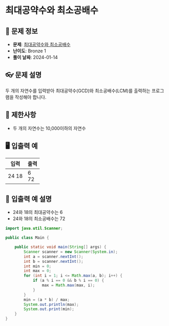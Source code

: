 # 최대공약수와 최소공배수

## 📌 문제 정보
- **문제**: [최대공약수와 최소공배수](https://www.acmicpc.net/problem/2609)
- **난이도**: Bronze 1
- **풀이 날짜**: 2024-01-14

## 👓 문제 설명
두 개의 자연수를 입력받아 최대공약수(GCD)와 최소공배수(LCM)를 출력하는 프로그램을 작성해야 합니다.

## 🚫 제한사항
- 두 개의 자연수는 10,000이하의 자연수

## 🖥️ 입출력 예
| 입력 | 출력 |
|------|------|
| 24 18 | 6<br>72 |

## 📝 입출력 예 설명
- 24와 18의 최대공약수는 6
- 24와 18의 최소공배수는 72


```java
import java.util.Scanner;

public class Main {

	public static void main(String[] args) {
		Scanner scanner = new Scanner(System.in);
		int a = scanner.nextInt();
		int b = scanner.nextInt();
		int min = 0;
		int max = 0;
		for (int i = 1; i <= Math.max(a, b); i++) {
			if (a % i == 0 && b % i == 0) {
				max = Math.max(max, i);
			}
		}
		min = (a * b) / max;
		System.out.println(max);
		System.out.print(min);
	}
}

```